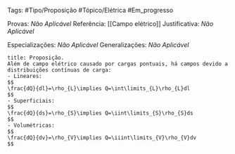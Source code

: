 Tags: #Tipo/Proposição #Tópico/Elétrica #Em_progresso

Provas: _Não Aplicável_
Referência: [[Campo elétrico]]
Justificativa: _Não Aplicável_

Especializações: _Não Aplicável_
Generalizações: _Não Aplicável_

```ad-question
title: Proposição.
Além de campo elétrico causado por cargas pontuais, há campos devido a distribuições contínuas de carga:
- Lineares: 
$$
\frac{dQ}{dl}=\rho_{L}\implies Q=\int\limits_{L}\rho_{L}dl
$$
- Superficiais:
$$
\frac{dQ}{ds}=\rho_{S}\implies Q=\iint\limits_{S}\rho_{S}ds
$$
- Volumétricas:
$$
\frac{dQ}{dv}=\rho_{V}\implies Q=\iiint\limits_{V}\rho_{V}dv
$$
```
